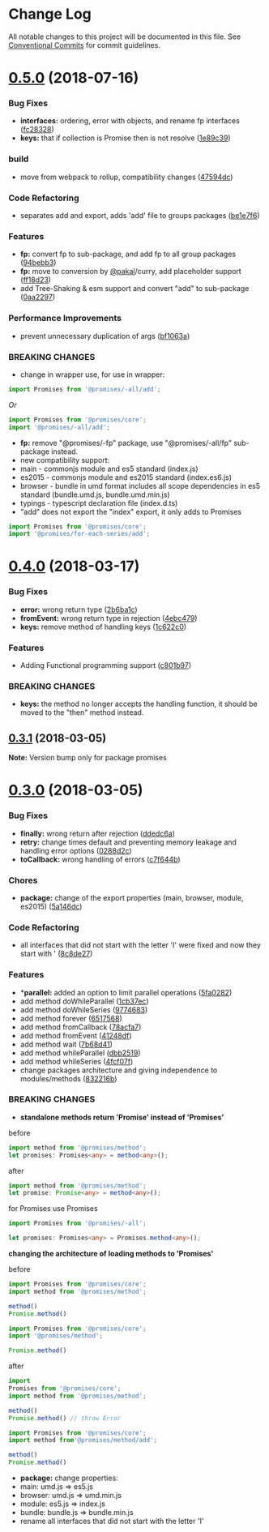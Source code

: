 # Change Log

All notable changes to this project will be documented in this file.
See [Conventional Commits](https://conventionalcommits.org) for commit guidelines.

<a name="0.5.0"></a>
# [0.5.0](https://github.com/yisraelx/promises/compare/v0.4.0...v0.5.0) (2018-07-16)


### Bug Fixes

* **interfaces:** ordering, error with objects, and rename fp interfaces ([fc28328](https://github.com/yisraelx/promises/commit/fc28328))
* **keys:** that if collection is Promise then is not resolve ([1e89c39](https://github.com/yisraelx/promises/commit/1e89c39))


### build

* move from webpack to rollup, compatibility changes ([47594dc](https://github.com/yisraelx/promises/commit/47594dc))


### Code Refactoring

* separates add and export, adds 'add' file to groups packages ([be1e7f6](https://github.com/yisraelx/promises/commit/be1e7f6))


### Features

* **fp:** convert fp to sub-package, and add fp to all group packages ([94bebb3](https://github.com/yisraelx/promises/commit/94bebb3))
* **fp:** move to conversion by [@pakal](https://github.com/pakal)/curry, add placeholder support ([ff18d23](https://github.com/yisraelx/promises/commit/ff18d23))
* add Tree-Shaking & esm support and convert "add" to sub-package ([0aa2297](https://github.com/yisraelx/promises/commit/0aa2297))


### Performance Improvements

* prevent unnecessary duplication of args ([bf1063a](https://github.com/yisraelx/promises/commit/bf1063a))


### BREAKING CHANGES

* change in wrapper use, for use in wrapper:
```typescript
import Promises from '@promises/-all/add';
```
*Or*
```typescript
import Promises from '@promises/core';
import '@promises/-all/add';
```
* **fp:** remove "@promises/-fp" package, use "@promises/-all/fp" sub-package instead.
* new compatibility support:
* main - commonjs module and es5 standard (index.js)
* es2015 - commonjs module and es2015 standard (index.es6.js)
* browser - bundle in umd format includes all scope dependencies in es5 standard (bundle.umd.js, bundle.umd.min.js)
* typings - typescript declaration file (index.d.ts)
* "add" does not export the "index" export, it only adds to Promises
```ts
import Promises from '@promises/core';
import '@promises/for-each-series/add';
```




<a name="0.4.0"></a>
# [0.4.0](https://github.com/yisraelx/promises/compare/v0.3.1...v0.4.0) (2018-03-17)


### Bug Fixes

* **error:** wrong return type ([2b6ba1c](https://github.com/yisraelx/promises/commit/2b6ba1c))
* **fromEvent:** wrong return type in rejection ([4ebc479](https://github.com/yisraelx/promises/commit/4ebc479))
* **keys:** remove method of handling keys ([1c622c0](https://github.com/yisraelx/promises/commit/1c622c0))


### Features

* Adding Functional programming support ([c801b97](https://github.com/yisraelx/promises/commit/c801b97))


### BREAKING CHANGES

* **keys:** the method no longer accepts the handling function, it should be moved to the
"then" method instead.




<a name="0.3.1"></a>
## [0.3.1](https://github.com/yisraelx/promises/compare/v0.3.0...v0.3.1) (2018-03-05)




**Note:** Version bump only for package promises

<a name="0.3.0"></a>
# [0.3.0](https://github.com/yisraelx/promises/compare/v0.2.0...v0.3.0) (2018-03-05)


### Bug Fixes

* **finally:** wrong return after rejection ([ddedc6a](https://github.com/yisraelx/promises/commit/ddedc6a))
* **retry:** change times default and preventing memory leakage and handling error options ([0288d2c](https://github.com/yisraelx/promises/commit/0288d2c))
* **toCallback:** wrong handling of errors ([c7f644b](https://github.com/yisraelx/promises/commit/c7f644b))


### Chores

* **package:** change of the export properties (main, browser, module, es2015) ([5a146dc](https://github.com/yisraelx/promises/commit/5a146dc))


### Code Refactoring

* all interfaces that did not start with the letter 'I' were fixed and now they start with ' ([8c8de27](https://github.com/yisraelx/promises/commit/8c8de27))


### Features

* ***parallel:** added an option to limit parallel operations ([5fa0282](https://github.com/yisraelx/promises/commit/5fa0282))
* add method doWhileParallel ([1cb37ec](https://github.com/yisraelx/promises/commit/1cb37ec))
* add method doWhileSeries ([9774683](https://github.com/yisraelx/promises/commit/9774683))
* add method forever ([6517568](https://github.com/yisraelx/promises/commit/6517568))
* add method fromCallback ([78acfa7](https://github.com/yisraelx/promises/commit/78acfa7))
* add method fromEvent ([41248df](https://github.com/yisraelx/promises/commit/41248df))
* add method wait ([7b68d41](https://github.com/yisraelx/promises/commit/7b68d41))
* add method whileParallel ([dbb2519](https://github.com/yisraelx/promises/commit/dbb2519))
* add method whileSeries ([4fcf07f](https://github.com/yisraelx/promises/commit/4fcf07f))
* change packages architecture and giving independence to modules/methods ([832216b](https://github.com/yisraelx/promises/commit/832216b))


### BREAKING CHANGES

* **standalone methods return 'Promise' instead of 'Promises'**

before
```ts
import method from '@promises/method';
let promises: Promises<any> = method<any>();
```

after
```ts
import method from '@promises/method';
let promise: Promise<any> = method<any>();
```

for Promises use Promises
```ts
import Promises from '@promises/-all';

let promises: Promises<any> = Promises.method<any>();
```
**changing the architecture of loading methods to 'Promises'**

before
```ts
import Promises from '@promises/core';
import method from '@promises/method';

method()
Promise.method()
```
```ts
import Promises from '@promises/core';
import '@promises/method';

Promise.method()
```

after
```ts
import
Promises from '@promises/core';
import method from '@promises/method';

method()
Promise.method() // throw Error
```
```ts
import Promises from '@promises/core';
import method from'@promises/method/add';

method()
Promise.method()
```
* **package:** change properties:
* main: umd.js => es5.js
* browser: umd.js => umd.min.js
* module: es5.js => index.js
* bundle: bundle.js => bundle.min.js
* rename all interfaces that did not start with the letter 'I'
